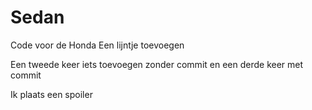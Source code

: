 # Sedan
Code voor de Honda
Een lijntje toevoegen

Een tweede keer iets toevoegen zonder commit
en een derde keer met commit

Ik plaats een spoiler
